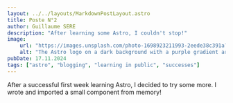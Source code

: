 ```yaml
---
layout: ../../layouts/MarkdownPostLayout.astro
title: Poste N°2
author: Guillaume SERE
description: "After learning some Astro, I couldn't stop!"
image:
    url: "https://images.unsplash.com/photo-1698923211993-2eede38c391a?crop=entropy&cs=tinysrgb&fit=max&fm=jpg&ixid=M3w0MDY2NDd8MHwxfGFsbHwxNDA4OXx8fHx8fHx8MTczMTY4MDI0Mnw&ixlib=rb-4.0.3&q=80&w=400"
    alt: "The Astro logo on a dark background with a purple gradient arc."
pubDate: 17.11.2024
tags: ["astro", "blogging", "learning in public", "successes"]
---
```

After a successful first week learning Astro, I decided to try some more. I wrote and imported a small component from memory!